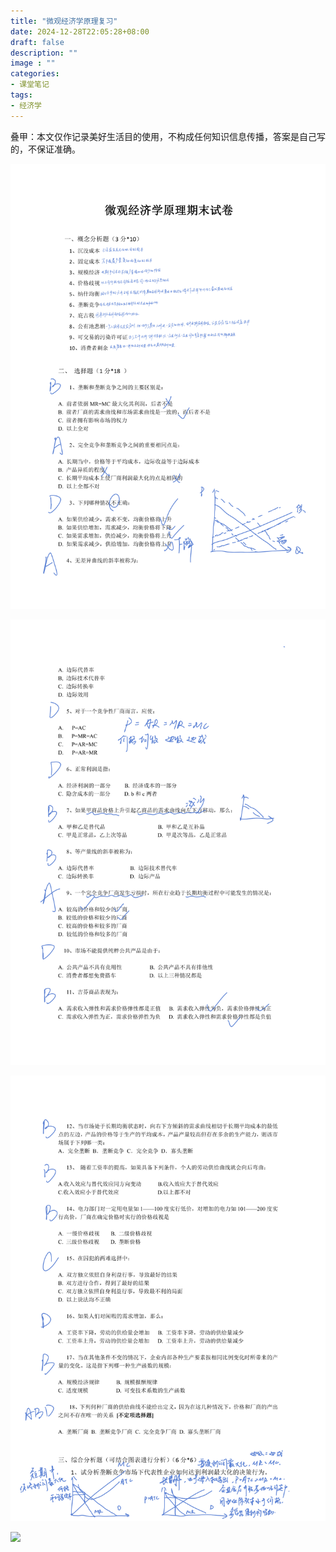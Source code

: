 ```yaml
---
title: "微观经济学原理复习"
date: 2024-12-28T22:05:28+08:00
draft: false
description: ""
image : ""
categories:
- 课堂笔记
tags:
- 经济学
---
```

叠甲：本文仅作记录美好生活目的使用，不构成任何知识信息传播，答案是自己写的，不保证准确。

![](经济学原理试卷_Page1.png)

![](经济学原理试卷_Page2.png)

![](经济学原理试卷_Page3.png)

![](经济学原理试卷_Page4.png)